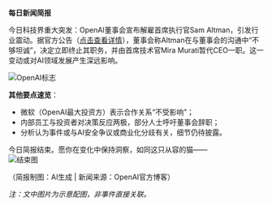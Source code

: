 **每日新闻简报**  

今日科技界重大突发：OpenAI董事会宣布解雇首席执行官Sam Altman，引发行业震动。据官方公告（[点击查看详情](https://openai.com/blog/openai-announces-leadership-transition)），董事会称Altman在与董事会的沟通中“不够坦诚”，决定立即终止其职务，并由首席技术官Mira Murati暂代CEO一职。这一变动或对AI领域发展产生深远影响。  

![OpenAI标志](https://cdn2.thecatapi.com/images/987.jpg)  

**其他要点速览**：  
- 微软（OpenAI最大投资方）表示合作关系“不受影响”；  
- 内部员工与投资者对决策反应两极，部分人士呼吁董事会辞职；  
- 分析认为事件或与AI安全争议或商业化分歧有关，细节仍待披露。  

今日简报结束。愿你在变化中保持洞察，如同这只从容的猫——  
![结束图](https://cdn2.thecatapi.com/images/987.jpg)  

（简报制图：AI生成 | 新闻来源：OpenAI官方博客）  

*注：文中图片为示意配图，非事件直接关联。*